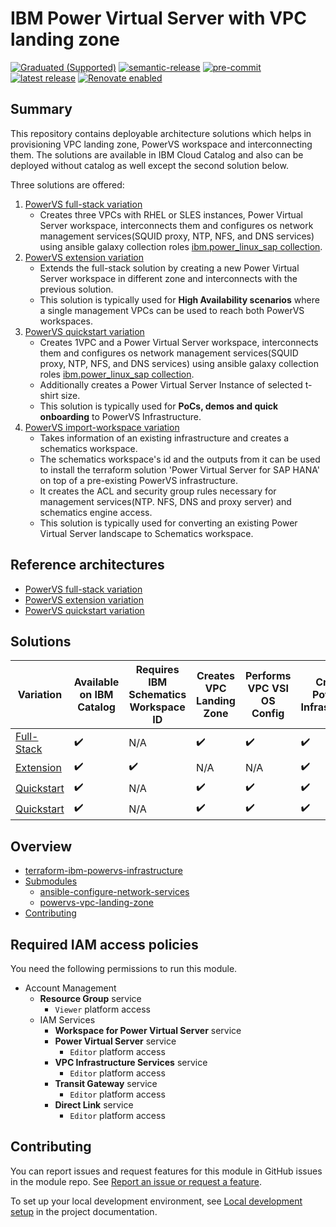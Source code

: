 <!-- BEGIN MODULE HOOK -->

# IBM Power Virtual Server with VPC landing zone

[![Graduated (Supported)](https://img.shields.io/badge/status-Graduated%20(Supported)-brightgreen?style=plastic)](https://terraform-ibm-modules.github.io/documentation/#/badge-status)
[![semantic-release](https://img.shields.io/badge/%20%20%F0%9F%93%A6%F0%9F%9A%80-semantic--release-e10079.svg)](https://github.com/semantic-release/semantic-release)
[![pre-commit](https://img.shields.io/badge/pre--commit-enabled-brightgreen?logo=pre-commit&logoColor=white)](https://github.com/pre-commit/pre-commit)
[![latest release](https://img.shields.io/github/v/release/terraform-ibm-modules/terraform-ibm-powervs-infrastructure?logo=GitHub&sort=semver)](https://github.com/terraform-ibm-modules/terraform-ibm-powervs-infrastructure/releases/latest)
[![Renovate enabled](https://img.shields.io/badge/renovate-enabled-brightgreen.svg)](https://renovatebot.com/)

## Summary
This repository contains deployable architecture solutions which helps in provisioning VPC landing zone, PowerVS workspace and interconnecting them. The solutions are available in IBM Cloud Catalog and also can be deployed without catalog as well except the second solution below.

Three solutions are offered:
1. [PowerVS full-stack variation](https://github.com/terraform-ibm-modules/terraform-ibm-powervs-infrastructure/tree/main/solutions/full-stack)
    - Creates three VPCs with RHEL or SLES instances, Power Virtual Server workspace, interconnects them and configures os network management services(SQUID proxy, NTP, NFS, and DNS services) using ansible galaxy collection roles [ibm.power_linux_sap collection](https://galaxy.ansible.com/ui/repo/published/ibm/power_linux_sap/).
2. [PowerVS extension variation](https://github.com/terraform-ibm-modules/terraform-ibm-powervs-infrastructure/tree/main/solutions/extension)
    - Extends the full-stack solution by creating a new Power Virtual Server workspace in different zone and interconnects with the previous solution.
    - This solution is typically used for **High Availability scenarios** where a single management VPCs can be used to reach both PowerVS workspaces.
3. [PowerVS quickstart variation](https://github.com/terraform-ibm-modules/terraform-ibm-powervs-infrastructure/tree/main/solutions/quickstart)
    - Creates 1VPC and a Power Virtual Server workspace, interconnects them and configures os network management services(SQUID proxy, NTP, NFS, and DNS services) using ansible galaxy collection roles [ibm.power_linux_sap collection](https://galaxy.ansible.com/ui/repo/published/ibm/power_linux_sap/).
    - Additionally creates a Power Virtual Server Instance of selected t-shirt size.
    - This solution is typically used for **PoCs, demos and quick onboarding** to PowerVS Infrastructure.
4. [PowerVS import-workspace variation](https://github.com/terraform-ibm-modules/terraform-ibm-powervs-infrastructure/tree/main/solutions/import-workspace)
    - Takes information of an existing infrastructure and creates a schematics workspace.
    - The schematics workspace's id and the outputs from it can be used to install the terraform solution 'Power Virtual Server for SAP HANA' on top of a pre-existing PowerVS infrastructure.
    - It creates the ACL and security group rules necessary for management services(NTP. NFS, DNS and proxy server) and schematics engine access.
    - This solution is typically used for converting an existing Power Virtual Server landscape to Schematics workspace.

## Reference architectures
- [PowerVS full-stack variation](https://github.com/terraform-ibm-modules/terraform-ibm-powervs-infrastructure/tree/main/reference-architectures/full-stack/deploy-arch-ibm-pvs-inf-full-stack.md)
- [PowerVS extension variation](https://github.com/terraform-ibm-modules/terraform-ibm-powervs-infrastructure/tree/main/reference-architectures/extension/deploy-arch-ibm-pvs-inf-extension.md)
- [PowerVS quickstart variation](https://github.com/terraform-ibm-modules/terraform-ibm-powervs-infrastructure/tree/main/reference-architectures/quickstart/deploy-arch-ibm-pvs-inf-quickstart.md)

## Solutions
| Variation  | Available on IBM Catalog  |  Requires IBM Schematics Workspace ID | Creates VPC Landing Zone | Performs VPC VSI OS Config | Creates PowerVS Infrastructure | Creates PowerVS Instance | Performs PowerVS OS Config |
| ------------- | ------------- | ------------- | ------------- | ------------- | ------------- | ------------- | ------------- |
| [Full-Stack](https://github.com/terraform-ibm-modules/terraform-ibm-powervs-infrastructure/tree/main/solutions/full-stack)  | :heavy_check_mark:  | N/A  | :heavy_check_mark:  | :heavy_check_mark:  |  :heavy_check_mark: | N/A | N/A |
| [Extension](https://github.com/terraform-ibm-modules/terraform-ibm-powervs-infrastructure/tree/main/solutions/extension)    | :heavy_check_mark:  |  :heavy_check_mark: |  N/A | N/A | :heavy_check_mark:  | N/A | N/A |
| [Quickstart](https://github.com/terraform-ibm-modules/terraform-ibm-powervs-infrastructure/tree/main/solutions/quickstart)    | :heavy_check_mark:  |   N/A  | :heavy_check_mark:| :heavy_check_mark: | :heavy_check_mark:  | :heavy_check_mark: | N/A |
| [Quickstart](https://github.com/terraform-ibm-modules/terraform-ibm-powervs-infrastructure/tree/main/solutions/quickstart)    | :heavy_check_mark:  |   N/A  | :heavy_check_mark:| :heavy_check_mark: | :heavy_check_mark:  | :heavy_check_mark: | N/A |

<!-- BEGIN OVERVIEW HOOK -->
## Overview
* [terraform-ibm-powervs-infrastructure](#terraform-ibm-powervs-infrastructure)
* [Submodules](./modules)
    * [ansible-configure-network-services](./modules/ansible-configure-network-services)
    * [powervs-vpc-landing-zone](./modules/powervs-vpc-landing-zone)
* [Contributing](#contributing)
<!-- END OVERVIEW HOOK -->

## Required IAM access policies

You need the following permissions to run this module.

- Account Management
    - **Resource Group** service
        - `Viewer` platform access
    - IAM Services
        - **Workspace for Power Virtual Server** service
        - **Power Virtual Server** service
            - `Editor` platform access
        - **VPC Infrastructure Services** service
            - `Editor` platform access
        - **Transit Gateway** service
            - `Editor` platform access
        - **Direct Link** service
            - `Editor` platform access

<!-- END MODULE HOOK -->

<!-- BEGIN CONTRIBUTING HOOK -->
## Contributing

You can report issues and request features for this module in GitHub issues in the module repo. See [Report an issue or request a feature](https://github.com/terraform-ibm-modules/.github/blob/main/.github/SUPPORT.md).

To set up your local development environment, see [Local development setup](https://terraform-ibm-modules.github.io/documentation/#/local-dev-setup) in the project documentation.
<!-- END CONTRIBUTING HOOK -->
